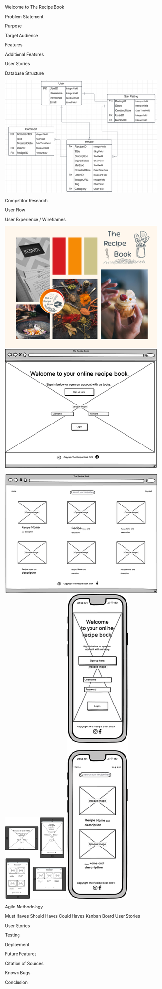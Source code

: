 Welcome to The Recipe Book

Problem Statement

Purpose

Target Audience

Features

Additional Features

User Stories

Database Structure

<img src="../ReadMe/Images/EDR.png" alt="edr diagram" style="width:500px;"/>

Competitor Research

User Flow

User Experience / Wireframes

<img src="../ReadMe/Images/MoodBoard.png" alt="mood board" style="width:500px;"/>

<img src="../ReadMe/Images/Desktop_Laptop Wireframe.png" alt="wireframe for desktop or laptop" style="width:500px;"/>

<img src="../ReadMe/Images/Tablet.png" alt="wireframe for tablet" style="width:200px;"/>

<img src="../ReadMe/Images/Mobile Wireframe.png" alt="wireframe for mobile" style="width:200px;"/>

Agile Methodology

Must Haves
Should Haves
Could Haves
Kanban Board
User Stories

User Stories

Testing

Deployment

Future Features

Citation of Sources

Known Bugs

Conclusion